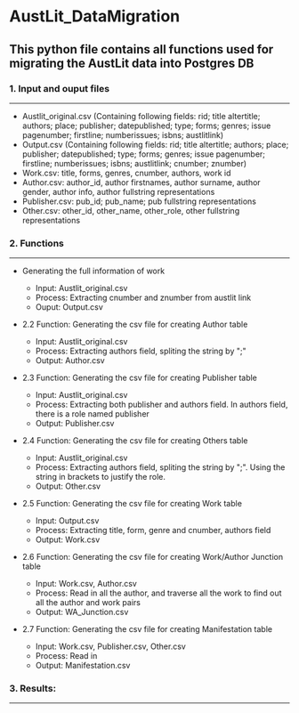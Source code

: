 # AustLit_DataMigration

## This python file contains all functions used for migrating the AustLit data into Postgres DB

### 1. Input and ouput files
----
  - Austlit_original.csv (Containing following fields: rid; title	altertitle; authors; place; publisher; datepublished; type; forms; genres; issue pagenumber; firstline; numberissues; isbns; austlitlink)
  - Output.csv (Containing following fields: rid; title	altertitle; authors; place; publisher; datepublished; type; forms; genres; issue pagenumber; firstline; numberissues; isbns; austlitlink; cnumber; znumber)
  - Work.csv: title, forms, genres, cnumber, authors, work id
  - Author.csv: author_id, author firstnames, author surname, author gender, author info, author fullstring representations
  - Publisher.csv: pub_id; pub_name; pub fullstring representations
  - Other.csv: other_id, other_name, other_role, other fullstring representations

### 2. Functions 
----
  - Generating the full information of work 
    - Input: Austlit_original.csv 
    - Process: Extracting cnumber and znumber from austlit link 
    - Ouput: Output.csv 

  - 2.2 Function: Generating the csv file for creating Author table
    - Input: Austlit_original.csv 
    - Process: Extracting authors field, spliting the string by ";"
    - Output: Author.csv

  - 2.3 Function: Generating the csv file for creating Publisher table
    - Input: Austlit_original.csv 
    - Process: Extracting both publisher and authors field. In authors field, there is a role named publisher
    - Output: Publisher.csv

  - 2.4 Function: Generating the csv file for creating Others table
    - Input: Austlit_original.csv 
    - Process: Extracting authors field, spliting the string by ";". Using the string in brackets to justify the role.
    - Output: Other.csv
    
  - 2.5 Function: Generating the csv file for creating Work table
    - Input: Output.csv 
    - Process: Extracting title, form, genre and cnumber, authors field
    - Output: Work.csv

  - 2.6 Function: Generating the csv file for creating Work/Author Junction table
    - Input: Work.csv, Author.csv 
    - Process: Read in all the author, and traverse all the work to find out all the author and work pairs
    - Output: WA_Junction.csv
    
  - 2.7 Function: Generating the csv file for creating Manifestation table
    - Input: Work.csv, Publisher.csv, Other.csv 
    - Process: Read in 
    - Output: Manifestation.csv

### 3. Results:
----

